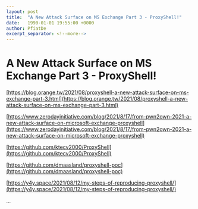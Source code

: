 ```yaml
---
layout: post
title:  "A New Attack Surface on MS Exchange Part 3 - ProxyShell!"
date:   1990-01-01 19:55:00 +0000
author: PfiatDe
excerpt_separator: <!--more-->
---
```


# A New Attack Surface on MS Exchange Part 3 - ProxyShell!

[https://blog.orange.tw/2021/08/proxyshell-a-new-attack-surface-on-ms-exchange-part-3.html](https://blog.orange.tw/2021/08/proxyshell-a-new-attack-surface-on-ms-exchange-part-3.html)

[https://www.zerodayinitiative.com/blog/2021/8/17/from-pwn2own-2021-a-new-attack-surface-on-microsoft-exchange-proxyshell](https://www.zerodayinitiative.com/blog/2021/8/17/from-pwn2own-2021-a-new-attack-surface-on-microsoft-exchange-proxyshell)

[https://github.com/ktecv2000/ProxyShell](https://github.com/ktecv2000/ProxyShell)

[https://github.com/dmaasland/proxyshell-poc](https://github.com/dmaasland/proxyshell-poc)

[https://y4y.space/2021/08/12/my-steps-of-reproducing-proxyshell/](https://y4y.space/2021/08/12/my-steps-of-reproducing-proxyshell/)

...
<!--more-->
